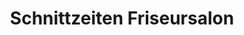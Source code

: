 ---
title: "Schnittzeiten Friseursalon"
url: /wuppertal/schnittzeiten-friseursalon/
shop: Friseur
---